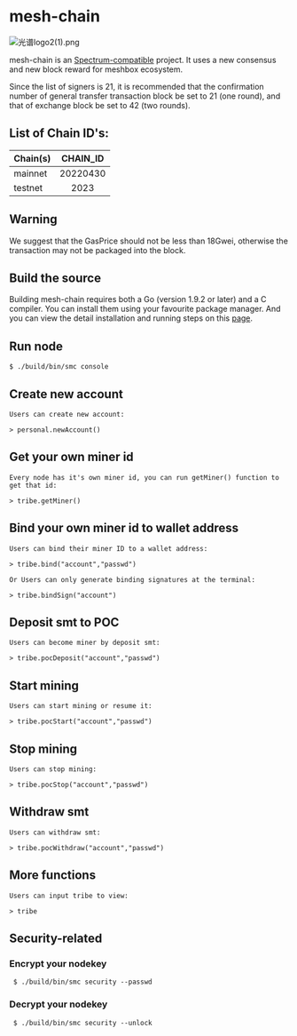 # mesh-chain

![光谱logo2(1).png](https://upload-images.jianshu.io/upload_images/528413-0c926281c1d94539.png?imageMogr2/auto-orient/strip%7CimageView2/2/w/440)





mesh-chain is an [Spectrum-compatible](https://github.com/SmartMeshFoundation/Spectrum) project. It uses a new consensus and new block reward for meshbox ecosystem.

Since the list of signers is 21, it is recommended that the confirmation number of general transfer transaction block be set to 21 (one round), and that of exchange block be set to 42 (two rounds).

## List of Chain ID's:
| Chain(s)    |  CHAIN_ID  | 
| ----------  | :-----------:| 
| mainnet     | 20220430     | 
| testnet     | 2023         | 

## Warning

We suggest that the GasPrice should not be less than 18Gwei, otherwise the transaction may not be packaged into the block.

## Build the source 

Building mesh-chain requires both a Go (version 1.9.2 or later) and a C compiler. You can install them using your favourite package manager. And you can view the detail installation and running steps on this [page](https://github.com/MeshBoxTech/mesh-chain/wiki/Building-Specturm).

## Run node 

    $ ./build/bin/smc console
    
## Create new account
    Users can create new account:

    > personal.newAccount()

## Get your own miner id

    Every node has it's own miner id, you can run getMiner() function to get that id:

    > tribe.getMiner() 
    
## Bind your own miner id to wallet address

    Users can bind their miner ID to a wallet address:

    > tribe.bind("account","passwd") 
    
    Or Users can only generate binding signatures at the terminal:
    
    > tribe.bindSign("account") 

## Deposit smt to POC

    Users can become miner by deposit smt:

    > tribe.pocDeposit("account","passwd") 


## Start mining

    Users can start mining or resume it:

    > tribe.pocStart("account","passwd") 


## Stop mining

    Users can stop mining:

    > tribe.pocStop("account","passwd") 
    
## Withdraw smt

    Users can withdraw smt:

    > tribe.pocWithdraw("account","passwd")   
    
## More functions
    Users can input tribe to view:
    
    > tribe
    
## Security-related 
  
### Encrypt your nodekey

     $ ./build/bin/smc security --passwd
     
### Decrypt your nodekey

     $ ./build/bin/smc security --unlock
     

